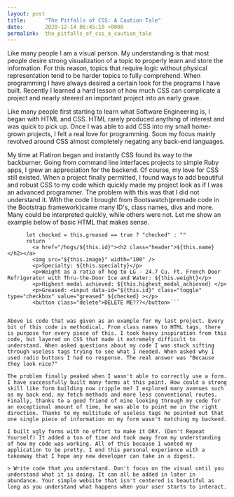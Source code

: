 ```yaml
---
layout: post
title:      "The Pitfalls of CSS: A Caution Tale"
date:       2020-12-14 06:45:10 +0000
permalink:  the_pitfalls_of_css_a_caution_tale
---
```


Like many people I am a visual person. My understanding is that most people desire strong visualization of a topic to properly learn and store the information. For this reason, topics that require logic without physical representation tend to be harder topics to fully comprehend. When programming I have always desired a certain look for the programs I have built. Recently I learned a hard lesson of how much CSS can complicate a project and nearly steered an important project into an early grave.

Like many people first starting to learn what Software Engineering is, I began with HTML and CSS. HTML rarely produced anything of interest and was quick to pick up. Once I was able to add CSS into my small home-grown projects, I felt a real love for programming. Soon my focus mainly revolved around CSS almost completely negating any back-end languages. 

My time at Flatiron began and instantly CSS found its way to the backburner. Going from command line interfaces projects to simple Ruby apps, I grew an appreciation for the backend. Of course, my love for CSS still existed. When a project finally permitted, I found ways to add beautiful and robust CSS to my code which quickly made my project look as if I was an advanced programmer. The problem with this was that I did not understand it. With the code I brought from Bootswatch(premade code in the Bootstrap framework)came many ID's, class names, divs and more. Many could be interpreted quickly, while others were not. Let me show an example below of basic HTML that makes sense.

```    hogHTML(){
      let checked = this.greased == true ? "checked" : ""
      return `
        <a href="/hogs/${this.id}"><h2 class="header">${this.name}</h2></a>
        <img src="${this.image}" width="100" />
        <p>Specialty: ${this.specialty}</p>
        <p>Weight as a ratio of hog to LG - 24.7 Cu. Ft. French Door Refrigerator with Thru-the-Door Ice and Water: ${this.weight}</p>
        <p>Highest medal achieved: ${this.highest_medal_achieved} </p>
        <p>Greased: <input data-id="${this.id}" class="toggle" type="checkbox" value="greased" ${checked} ></p>
        <button class="delete">DELETE ME???</button>```
				
				
Above is code that was given as an example for my last project. Every bit of this code is methodical. From class names to HTML tags, there is purpose for every piece of this. I took heavy inspiration from this code, but layered on CSS that made it extremely difficult to understand. When asked questions about my code I was stuck sifting through useless tags trying to see what I needed. When asked why I used radio buttons I had no response. The real answer was "Because they look nice?"

The problem finally peaked when I wasn't able to correctly use a form. I have successfully built many forms at this point. How could a strong skill like form building now cripple me? I explored many avenues such as my back end, my fetch methods and more less conventional routes. Finally, thanks to a good friend of mine looking through my code for an exceptional amount of time, he was able to point me in the right direction. Thanks to my multitude of useless tags he pointed out that one single piece of information on my form wasn't matching my backend.

I built ugly forms with no effort to make it DRY. (Don't Repeat Yourself) It added a ton of time and took away from my understanding of how my code was working. All of this because I wanted my application to be pretty. I end this personal experience with a takeaway that I hope any new developer can take in a digest. 

> Write code that you understand. Don't focus on the visual until you understand what it is doing. It can all be added in later in abundance. Your simple website that isn't centered is beautiful as long as you understand what happens when your user starts to interact.

